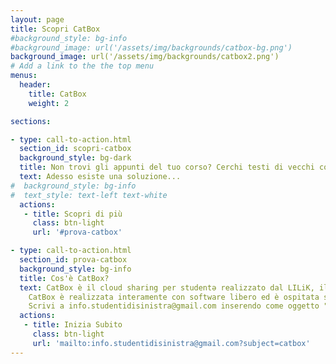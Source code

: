 ```yaml
---
layout: page
title: Scopri CatBox
#background_style: bg-info
#background_image: url('/assets/img/backgrounds/catbox-bg.png')
background_image: url('/assets/img/backgrounds/catbox2.png')
# Add a link to the the top menu
menus:
  header:
    title: CatBox
    weight: 2

sections:

- type: call-to-action.html
  section_id: scopri-catbox
  background_style: bg-dark
  title: Non trovi gli appunti del tuo corso? Cerchi testi di vecchi compiti scritti e non ci sono su moodle? Vuoi condividere i tuoi appunti con il resto della comunità UniFi?
  text: Adesso esiste una soluzione...
#  background_style: bg-info
#  text_style: text-left text-white
  actions:
   - title: Scopri di più
     class: btn-light
     url: '#prova-catbox'

- type: call-to-action.html
  section_id: prova-catbox
  background_style: bg-info
  title: Cos'è CatBox?
  text: CatBox è il cloud sharing per studentə realizzato dal LILiK, il Laboratorio d‘Informatica Libero del Kollettivo d‘ingegneria, in collaborazione con il Collettivo di Scienze. Come funziona? Puoi scaricare liberamente quello che vuoi, oppure vedere PDF e altro materiale direttamente online. Puoi condividere i tuoi appunti, slide, libri, soluzioni di vecchi compiti, esercizi e in generale tutto ciò che ti è stato utile per preparare l’esame. Esistono già Google Drive, Dropbox, Onedrive... come mai questo servizio?
    CatBox è realizzata interamente con software libero ed è ospitata sui server autogestiti del LILiK, manutenuti da studentə come te. La CatBox è uno spazio digitale collettivo e condiviso da tante persone; contribuisci a mantenerlo sicuro e vivibile, rispettando le regole della CatBox, le trovi in alto nella pagina principale.
    Scrivi a info.studentidisinistra@gmail.com inserendo come oggetto "catbox", riceverai delle credenziali di accesso da usare su [cloud.lilik.it](https://cloud.lilik.it/apps/files/?dir=/CatBox&fileid=46104), Benvenutə in CatBox!
  actions:
   - title: Inizia Subito
     class: btn-light
     url: 'mailto:info.studentidisinistra@gmail.com?subject=catbox'
---
```

